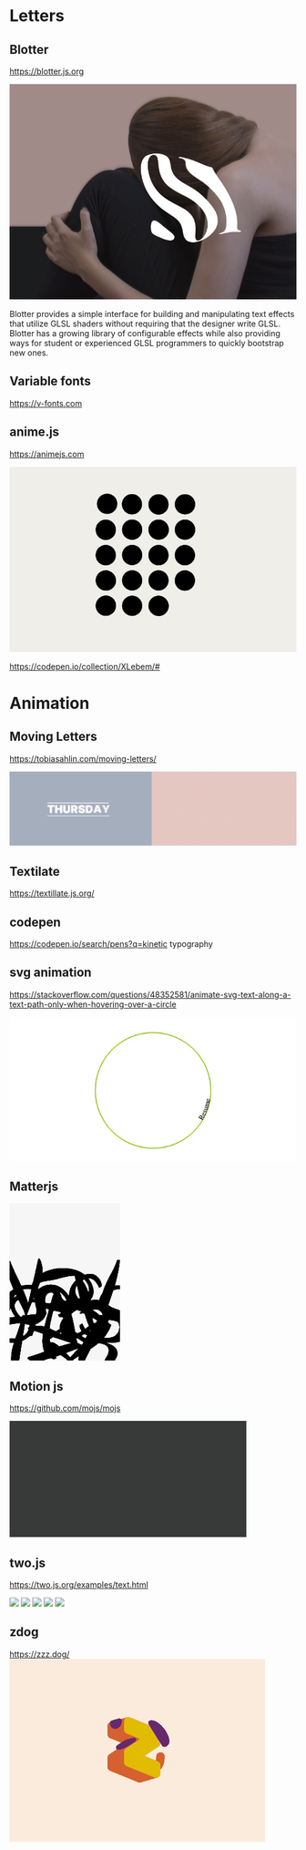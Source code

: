 # Letters
## Blotter

https://blotter.js.org

<img src="https://raw.githubusercontent.com/JulienDrochon/libraries-text-effects/master/blotter.jpg" />

Blotter provides a simple interface for building and manipulating text effects that utilize GLSL shaders without requiring that the designer write GLSL. Blotter has a growing library of configurable effects while also providing ways for student or experienced GLSL programmers to quickly bootstrap new ones.

## Variable fonts
https://v-fonts.com

## anime.js

https://animejs.com

<img src="https://raw.githubusercontent.com/JulienDrochon/libraries-text-effects/master/anime.gif" />

https://codepen.io/collection/XLebem/#

# Animation
## Moving Letters

https://tobiasahlin.com/moving-letters/

<img src="https://raw.githubusercontent.com/JulienDrochon/libraries-text-effects/master/moving-letters.gif" />

## Textilate

https://textillate.js.org/

## codepen

https://codepen.io/search/pens?q=kinetic typography

## svg animation

https://stackoverflow.com/questions/48352581/animate-svg-text-along-a-text-path-only-when-hovering-over-a-circle

<img src="https://raw.githubusercontent.com/JulienDrochon/libraries-text-effects/master/svg%20path.gif">

## Matterjs

<img src="https://raw.githubusercontent.com/JulienDrochon/libraries-text-effects/master/matterjs.gif">

## Motion js

https://github.com/mojs/mojs

<img src="https://raw.githubusercontent.com/JulienDrochon/libraries-text-effects/master/motionjs.gif" >

## two.js

https://two.js.org/examples/text.html

<img src="https://two.js.org/examples/">

<img src="https://two.js.org/images/examples/text.gif">
<img src="https://two.js.org/images/examples/anchors.gif">
<img src="https://two.js.org/images/examples/vertices.gif">
<img src="https://two.js.org/images/examples/fresh.gif">

## zdog

https://zzz.dog/
<img src="https://raw.githubusercontent.com/JulienDrochon/libraries-text-effects/master/zdog.gif">



